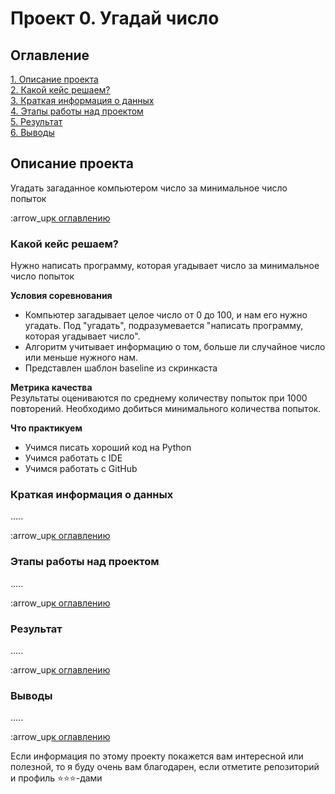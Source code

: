 # Проект 0. Угадай число

## Оглавление
[1. Описание проекта](https://github.com/PoluboyarinovSI/SF_DataScience/tree/main/project_0/README.md#Описание-проекта)   
[2. Какой кейс решаем?](https://github.com/PoluboyarinovSI/SF_DataScience/tree/main/project_0/README.md#Какой-кейс-решаем)   
[3. Краткая информация о данных](https://github.com/PoluboyarinovSI/SF_DataScience/tree/main/project_0/README.md#Краткая-информация-о-данных)   
[4. Этапы работы над проектом](https://github.com/PoluboyarinovSI/SF_DataScience/tree/main/project_0/README.md#Этапы-работы-над-проектом)   
[5. Результат](https://github.com/PoluboyarinovSI/SF_DataScience/tree/main/project_0/README.md#Результат)  
[6. Выводы](https://github.com/PoluboyarinovSI/SF_DataScience/tree/main/project_0/README.md#Выводы)   

## Описание проекта
Угадать загаданное компьютером число за минимальное число попыток

:arrow_up[к оглавлению](https://github.com/PoluboyarinovSI/SF_DataScience/tree/main/project_0/README.md#Оглавление)


### Какой кейс решаем?
Нужно написать программу, которая угадывает число за минимальное число попыток

**Условия соревнования**   
- Компьютер загадывает целое число от 0 до 100, и нам его нужно угадать. Под "угадать", подразумевается "написать программу, которая угадывает число".
- Алгоритм учитывает информацию о том, больше ли случайное число или меньше нужного нам.
- Представлен шаблон baseline из скринкаста

**Метрика качества**   
Результаты оцениваются по среднему количеству попыток при 1000 повторений. Необходимо добиться минимального количества попыток.

**Что практикуем**   
- Учимся писать хороший код на Python
- Учимся работать с IDE
- Учимся работать с GitHub


### Краткая информация о данных
.....

:arrow_up[к оглавлению](https://github.com/PoluboyarinovSI/SF_DataScience/tree/main/project_0/README.md#Оглавление)


### Этапы работы над проектом
.....

:arrow_up[к оглавлению](https://github.com/PoluboyarinovSI/SF_DataScience/tree/main/project_0/README.md#Оглавление)


### Результат
.....

:arrow_up[к оглавлению](https://github.com/PoluboyarinovSI/SF_DataScience/tree/main/project_0/README.md#Оглавление)


### Выводы
.....

:arrow_up[к оглавлению](https://github.com/PoluboyarinovSI/SF_DataScience/tree/main/project_0/README.md#Оглавление)


Если информация по этому проекту покажется вам интересной или полезной, то я буду очень вам благодарен, если отметите репозиторий и профиль ⭐️⭐️⭐️-дами